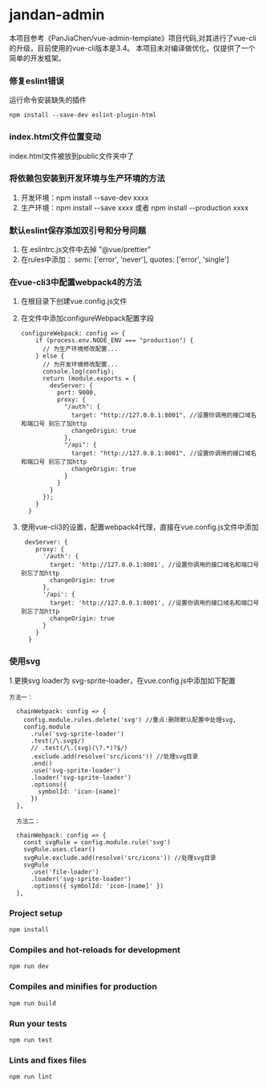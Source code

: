# jandan-admin
本项目参考《PanJiaChen/vue-admin-template》项目代码,对其进行了vue-cli的升级，目前使用的vue-cli版本是3.4。
本项目未对编译做优化，仅提供了一个简单的开发框架。

### 修复eslint错误
运行命令安装缺失的插件
```
npm install --save-dev eslint-plugin-html
```
### index.html文件位置变动
index.html文件被放到public文件夹中了

### 将依赖包安装到开发环境与生产环境的方法

1. 开发环境：npm install --save-dev xxxx
2. 生产环境：npm install --save xxxx  或者  npm install --production xxxx

### 默认eslint保存添加双引号和分号问题

1. 在.eslintrc.js文件中去掉 "@vue/prettier" 
2. 在rules中添加：
            semi: ['error', 'never'],
            quotes: ['error', 'single']
  
### 在vue-cli3中配置webpack4的方法

1. 在根目录下创建vue.config.js文件
2. 在文件中添加configureWebpack配置字段

    ```
    configureWebpack: config => {
        if (process.env.NODE_ENV === "production") {
          // 为生产环境修改配置...
        } else {
          // 为开发环境修改配置...
          console.log(config);
          return (module.exports = {
            devServer: {
              port: 9000,
              proxy: {
                "/auth": {
                  target: "http://127.0.0.1:8001", //设置你调用的接口域名和端口号 别忘了加http
                  changeOrigin: true
                },
                "/api": {
                  target: "http://127.0.0.1:8001", //设置你调用的接口域名和端口号 别忘了加http
                  changeOrigin: true
                }
              }
            }
          });
        }
      }

    ```

3.   使用vue-cli3的设置，配置webpack4代理，直接在vue.config.js文件中添加
        ```
         devServer: {
            proxy: {
              '/auth': {
                target: 'http://127.0.0.1:8001', //设置你调用的接口域名和端口号 别忘了加http
                changeOrigin: true
              },
              '/api': {
                target: 'http://127.0.0.1:8001', //设置你调用的接口域名和端口号 别忘了加http
                changeOrigin: true
              }
            }
          }
        ```


 ### 使用svg
 1.更换svg loader为 svg-sprite-loader，在vue.config.js中添加如下配置
 
```
方法一：

  chainWebpack: config => {
    config.module.rules.delete('svg') //重点:删除默认配置中处理svg,
    config.module
      .rule('svg-sprite-loader')
      .test(/\.svg$/)
      // .test(/\.(svg)(\?.*)?$/)
      .exclude.add(resolve('src/icons')) //处理svg目录
      .end()
      .use('svg-sprite-loader')
      .loader('svg-sprite-loader')
      .options({
        symbolId: 'icon-[name]'
      })
  },
  
  方法二：
  
  chainWebpack: config => {
    const svgRule = config.module.rule('svg')
    svgRule.uses.clear()
    svgRule.exclude.add(resolve('src/icons')) //处理svg目录
    svgRule
      .use('file-loader')
      .loader('svg-sprite-loader')
      .options({ symbolId: 'icon-[name]' })
  },
```

### Project setup
```
npm install
```

### Compiles and hot-reloads for development
```
npm run dev
```

### Compiles and minifies for production
```
npm run build
```

### Run your tests
```
npm run test
```

### Lints and fixes files
```
npm run lint
```